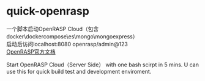 # quick-openrasp
一个脚本启动OpenRASP Cloud（包含docker\dockercompose\es\mongo\mongoexpress）  
启动后访问localhost:8080 openrasp/admin@123  
[OpenRASP官方文档](https://rasp.baidu.com/doc/install/panel.html)

Start OpenRASP Cloud（Server Side） with one bash scirpt 
in 5 mins.
U can use this for quick build test and development enviroment.
